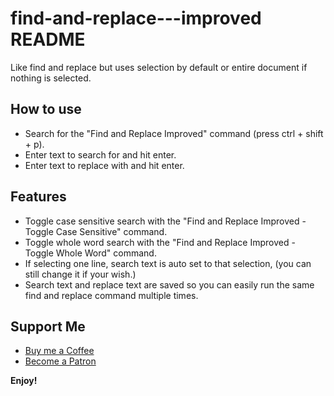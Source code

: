 # find-and-replace---improved README
Like find and replace but uses selection by default or entire document if nothing is selected.

## How to use
- Search for the "Find and Replace Improved" command (press ctrl + shift + p).
- Enter text to search for and hit enter.
- Enter text to replace with and hit enter.

## Features
- Toggle case sensitive search with the "Find and Replace Improved - Toggle Case Sensitive" command.
- Toggle whole word search with the "Find and Replace Improved - Toggle Whole Word" command.
- If selecting one line, search text is auto set to that selection, (you can still change it if your wish.)
- Search text and replace text are saved so you can easily run the same find and replace command multiple times.

## Support Me
- [Buy me a Coffee](https://ko-fi.com/dylbill)
- [Become a Patron](https://www.patreon.com/Dylbill)

**Enjoy!**
